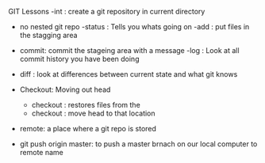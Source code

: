 GIT Lessons
-int : create a git repository in current directory
  - no nested git repo
-status : Tells you whats going on
-add : put files in the stagging area
- commit: commit the stageing area with a message
-log : Look at all commit history you have been doing
- diff : look at differences between current state and what git knows
- Checkout: Moving out head
     - checkout <HASH> <file> : restores files from the <hash>
     - checkout <HASH> : move head to that location

- remote: a place where a git repo is stored

- git push origin master: to push a master brnach on our local computer to remote name
